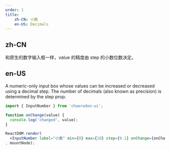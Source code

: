 ```yaml
---
order: 1
title:
    zh-CN: 小数
    en-US: Decimals
---
```


## zh-CN

和原生的数字输入框一样，value 的精度由 step 的小数位数决定。

## en-US

A numeric-only input box whose values can be increased or decreased using a decimal step. The number of decimals (also known as precision) is determined by the step prop.

````jsx
import { InputNumber } from 'choerodon-ui';

function onChange(value) {
  console.log('changed', value);
}

ReactDOM.render(
  <InputNumber label="小数" min={0} max={10} step={0.1} onChange={onChange} />
, mountNode);
````
